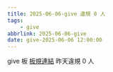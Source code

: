 ```yaml
---
title: 2025-06-06-give 違規 0 人
tags:
    - give
abbrlink: 2025-06-06-give
date: give-2025-06-06 12:00:00
---
```

give 板 [板規連結](https://www.ptt.cc/bbs/give/M.1612495900.A.C32.html)
昨天違規 0 人

